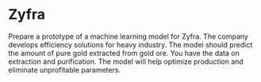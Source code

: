 # Zyfra

Prepare a prototype of a machine learning model for Zyfra. The company develops efficiency solutions for heavy industry. The model should predict the amount of pure gold extracted from gold ore. You have the data on extraction and purification. The model will help optimize production and eliminate unprofitable parameters.
